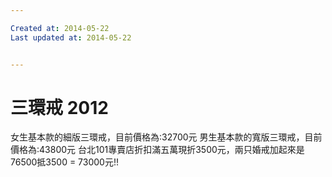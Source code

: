 ```yaml
---

Created at: 2014-05-22
Last updated at: 2014-05-22


---
```


# 三環戒 2012


女生基本款的細版三環戒，目前價格為:32700元
男生基本款的寬版三環戒，目前價格為:43800元
台北101專賣店折扣滿五萬現折3500元，兩只婚戒加起來是76500抵3500 = 73000元!!

